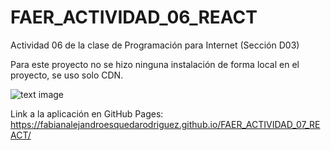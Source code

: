 # FAER_ACTIVIDAD_06_REACT
Actividad 06 de la clase de Programación para Internet (Sección D03)

Para este proyecto no se hizo ninguna instalación de forma local en el proyecto, se uso solo CDN.

![text image](https://blog.wildix.com/wp-content/uploads/2020/06/react-logo.jpg)

Link a la aplicación en GitHub Pages: https://fabianalejandroesquedarodriguez.github.io/FAER_ACTIVIDAD_07_REACT/
